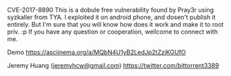 CVE-2017-8890
This is a dobule free vulnerability found by Pray3r using syzkaller from TYA.
I exploited it on android phone, and dosen't publish it entirely.
But I'm sure that you will know how does it work and make it to root priv. :p
If you have any question or cooperation, wellcome to connect with me.

Demo
https://asciinema.org/a/MQbN4U1yB2LedJp2tZzjKGUfO

Jeremy Huang (jeremyhcw@gmail.com)
https://twitter.com/bittorrent3389
 

